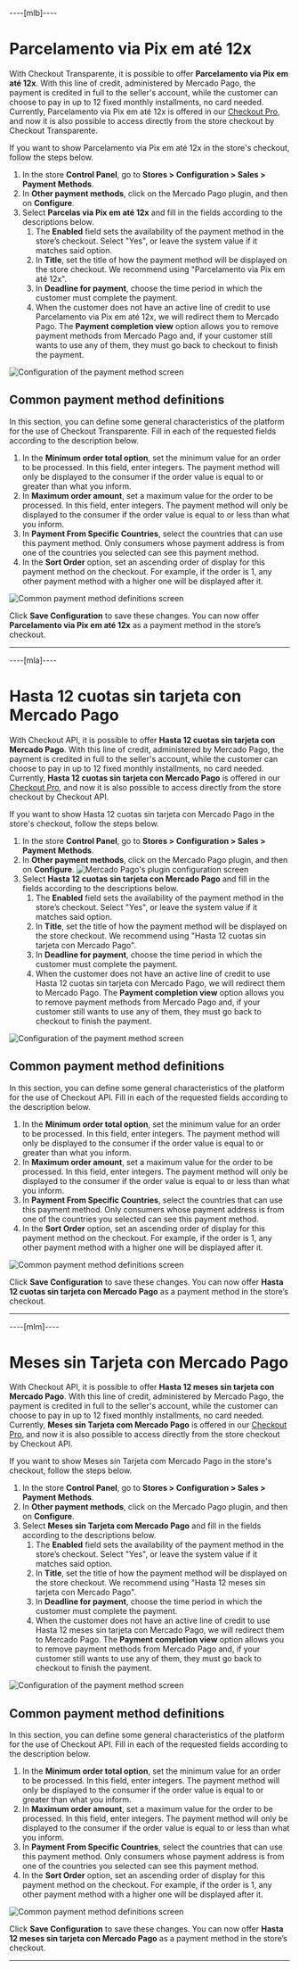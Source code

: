 ----[mlb]----
# Parcelamento via Pix em até 12x
With Checkout Transparente, it is possible to offer **Parcelamento via Pix em até 12x**. With this line of credit, administered by Mercado Pago, the payment is credited in full to the seller's account, while the customer can choose to pay in up to 12 fixed monthly installments, no card needed.
Currently, Parcelamento via Pix em até 12x is offered in our [Checkout Pro](/developers/en/docs/checkout-pro/landing), and now it is also possible to access directly from the store checkout by Checkout Transparente.

If you want to show Parcelamento via Pix em até 12x in the store's checkout, follow the steps below.
1. In the store **Control Panel**, go to **Stores > Configuration > Sales > Payment Methods**.
2. In **Other payment methods**, click on the Mercado Pago plugin, and then on **Configure**.
3. Select **Parcelas via Pix em até 12x** and fill in the fields according to the descriptions below.
    1. The **Enabled** field sets the availability of the payment method in the store’s checkout. Select "Yes", or leave the system value if it matches said option.
    2. In **Title**, set the title of how the payment method will be displayed on the store checkout. We recommend using "Parcelamento via Pix em até 12x".
    3. In **Deadline for payment**, choose the time period in which the customer must complete the payment.
    4. When the customer does not have an active line of credit to use Parcelamento via Pix em até 12x, we will redirect them to Mercado Pago. The **Payment completion view** option allows you to remove payment methods from Mercado Pago and, if your customer still wants to use any of them, they must go back to checkout to finish the payment.

![Configuration of the payment method screen](/images/adobe-commerce/cho-api-config2-mlb-pt.png)

## Common payment method definitions
In this section, you can define some general characteristics of the platform for the use of Checkout Transparente. Fill in each of the requested fields according to the description below.
1. In the **Minimum order total option**, set the minimum value for an order to be processed. In this field, enter integers. The payment method will only be displayed to the consumer if the order value is equal to or greater than what you inform.
2. In **Maximum order amount**, set a maximum value for the order to be processed. In this field, enter integers. The payment method will only be displayed to the consumer if the order value is equal to or less than what you inform.
3. In **Payment From Specific Countries**, select the countries that can use this payment method. Only consumers whose payment address is from one of the countries you selected can see this payment method.
4. In the **Sort Order** option, set an ascending order of display for this payment method on the checkout. For example, if the order is 1, any other payment method with a higher one will be displayed after it.

![Common payment method definitions screen](/images/adobe-commerce/cho-api-credits-definitions-mlb-pt.png)

Click **Save Configuration** to save these changes. You can now offer **Parcelamento via Pix em até 12x** as a payment method in the store’s checkout.

------------
----[mla]----
# Hasta 12 cuotas sin tarjeta con Mercado Pago
With Checkout API, it is possible to offer **Hasta 12 cuotas sin tarjeta con Mercado Pago**. With this line of credit, administered by Mercado Pago, the payment is credited in full to the seller's account, while the customer can choose to pay in up to 12 fixed monthly installments, no card needed.
Currently, **Hasta 12 cuotas sin tarjeta con Mercado Pago** is offered in our [Checkout Pro](/developers/en/docs/checkout-pro/landing), and now it is also possible to access directly from the store checkout by Checkout API.

If you want to show Hasta 12 cuotas sin tarjeta con Mercado Pago in the store's checkout, follow the steps below.

1. In the store **Control Panel**, go to **Stores > Configuration > Sales > Payment Methods**.
2. In **Other payment methods**, click on the Mercado Pago plugin, and then on **Configure**.
    ![Mercado Pago's plugin configuration screen](/images/adobe-commerce/cho-api-credits-config-mla-es.png)
3. Select **Hasta 12 cuotas sin tarjeta con Mercado Pago** and fill in the fields according to the descriptions below.
    1. The **Enabled** field sets the availability of the payment method in the store’s checkout. Select "Yes", or leave the system value if it matches said option.
    2. In **Title**, set the title of how the payment method will be displayed on the store checkout. We recommend using "Hasta 12 cuotas sin tarjeta con Mercado Pago".
    3. In **Deadline for payment**, choose the time period in which the customer must complete the payment.
    4. When the customer does not have an active line of credit to use Hasta 12 cuotas sin tarjeta con Mercado Pago, we will redirect them to Mercado Pago. The **Payment completion view** option allows you to remove payment methods from Mercado Pago and, if your customer still wants to use any of them, they must go back to checkout to finish the payment.

![Configuration of the payment method screen](/images/adobe-commerce/cho-api-credits-config2-mla-es.png)

## Common payment method definitions
In this section, you can define some general characteristics of the platform for the use of Checkout API. Fill in each of the requested fields according to the description below.
1. In the **Minimum order total option**, set the minimum value for an order to be processed. In this field, enter integers. The payment method will only be displayed to the consumer if the order value is equal to or greater than what you inform.
2. In **Maximum order amount**, set a maximum value for the order to be processed. In this field, enter integers. The payment method will only be displayed to the consumer if the order value is equal to or less than what you inform.
3. In **Payment From Specific Countries**, select the countries that can use this payment method. Only consumers whose payment address is from one of the countries you selected can see this payment method.
4. In the **Sort Order** option, set an ascending order of display for this payment method on the checkout. For example, if the order is 1, any other payment method with a higher one will be displayed after it.

![Common payment method definitions screen](/images/adobe-commerce/cho-api-credits-definitions-mla-es.png)

Click **Save Configuration** to save these changes. You can now offer **Hasta 12 cuotas sin tarjeta con Mercado Pago** as a payment method in the store’s checkout.

------------
----[mlm]----
# Meses sin Tarjeta con Mercado Pago
With Checkout API, it is possible to offer **Hasta 12 meses sin tarjeta con Mercado Pago**. With this line of credit, administered by Mercado Pago, the payment is credited in full to the seller's account, while the customer can choose to pay in up to 12 fixed monthly installments, no card needed.
Currently, **Meses sin Tarjeta com Mercado Pago** is offered in our [Checkout Pro](/developers/en/docs/checkout-pro/landing), and now it is also possible to access directly from the store checkout by Checkout API.

If you want to show Meses sin Tarjeta com Mercado Pago in the store's checkout, follow the steps below.
1. In the store **Control Panel**, go to **Stores > Configuration > Sales > Payment Methods**.
2. In **Other payment methods**, click on the Mercado Pago plugin, and then on **Configure**.
3. Select **Meses sin Tarjeta com Mercado Pago** and fill in the fields according to the descriptions below.
    1. The **Enabled** field sets the availability of the payment method in the store’s checkout. Select "Yes", or leave the system value if it matches said option.
    2. In **Title**, set the title of how the payment method will be displayed on the store checkout. We recommend using "Hasta 12 meses sin tarjeta con Mercado Pago".
    3. In **Deadline for payment**, choose the time period in which the customer must complete the payment.
    4. When the customer does not have an active line of credit to use Hasta 12 meses sin tarjeta con Mercado Pago, we will redirect them to Mercado Pago. The **Payment completion view** option allows you to remove payment methods from Mercado Pago and, if your customer still wants to use any of them, they must go back to checkout to finish the payment.

![Configuration of the payment method screen](/images/adobe-commerce/cho-api-credits-config2-mlm-es.png)

## Common payment method definitions
In this section, you can define some general characteristics of the platform for the use of Checkout API. Fill in each of the requested fields according to the description below.
1. In the **Minimum order total option**, set the minimum value for an order to be processed. In this field, enter integers. The payment method will only be displayed to the consumer if the order value is equal to or greater than what you inform.
2. In **Maximum order amount**, set a maximum value for the order to be processed. In this field, enter integers. The payment method will only be displayed to the consumer if the order value is equal to or less than what you inform.
3. In **Payment From Specific Countries**, select the countries that can use this payment method. Only consumers whose payment address is from one of the countries you selected can see this payment method.
4. In the **Sort Order** option, set an ascending order of display for this payment method on the checkout. For example, if the order is 1, any other payment method with a higher one will be displayed after it.

![Common payment method definitions screen](/images/adobe-commerce/cho-api-credits-definitions-mla-es.png)

Click **Save Configuration** to save these changes. You can now offer **Hasta 12 meses sin tarjeta con Mercado Pago** as a payment method in the store’s checkout.

------------